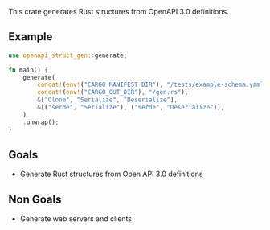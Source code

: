 This crate generates Rust structures from OpenAPI 3.0 definitions.

## Example

```rust
use openapi_struct_gen::generate;

fn main() {
    generate(
        concat!(env!("CARGO_MANIFEST_DIR"), "/tests/example-schema.yaml"),
        concat!(env!("CARGO_OUT_DIR"), "/gen.rs"),
        &["Clone", "Serialize", "Deserialize"],
        &[("serde", "Serialize"), ("serde", "Deserialize")],
    )
    .unwrap();
}
```

## Goals
* Generate Rust structures from Open API 3.0 definitions

## Non Goals
* Generate web servers and clients

